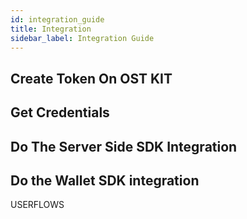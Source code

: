 ```yaml
---
id: integration_guide
title: Integration
sidebar_label: Integration Guide
---
```


## Create Token On OST KIT


## Get Credentials


## Do The Server Side SDK Integration



## Do the Wallet SDK integration


USERFLOWS

